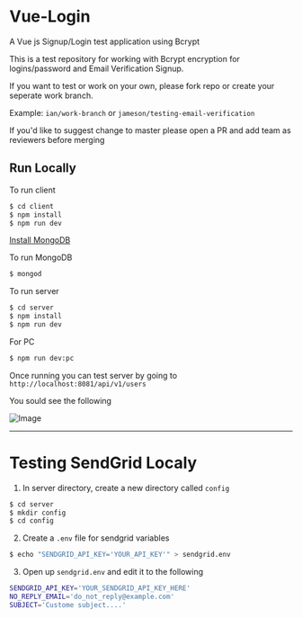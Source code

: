 # Vue-Login
A Vue js Signup/Login test application using Bcrypt

This is a test repository for working with Bcrypt encryption for logins/password and Email Verification Signup.

If you want to test or work on your own, please fork repo or create your seperate work branch.

Example: `ian/work-branch` or `jameson/testing-email-verification`

If you'd like to suggest change to master please open a PR and add team as reviewers before merging


## Run Locally

To run client

```sh
$ cd client
$ npm install
$ npm run dev
```

[Install MongoDB](https://treehouse.github.io/installation-guides/mac/mongo-mac.html)

To run MongoDB

```sh
$ mongod
```


To run server

```sh
$ cd server
$ npm install
$ npm run dev
```

For PC

```sh
$ npm run dev:pc
```


Once running you can test server by going to `http://localhost:8081/api/v1/users`

You sould see the following

![Image](https://i.imgur.com/Qo6KxyX.png)
____________________________

# Testing SendGrid Localy
1. In server directory, create a new directory called `config`
```sh
$ cd server
$ mkdir config
$ cd config
```
2. Create a `.env` file for sendgrid variables
```sh
$ echo "SENDGRID_API_KEY='YOUR_API_KEY'" > sendgrid.env
```
3. Open up `sendgrid.env` and edit it to the following
```sh
SENDGRID_API_KEY='YOUR_SENDGRID_API_KEY_HERE'
NO_REPLY_EMAIL='do_not_reply@example.com'
SUBJECT='Custome subject....'
```
